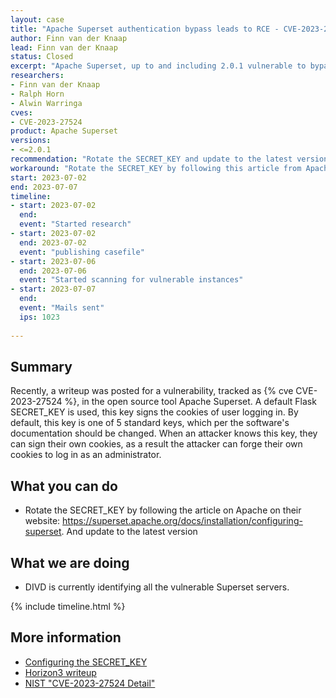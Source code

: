 ```yaml
---
layout: case
title: "Apache Superset authentication bypass leads to RCE - CVE-2023-27524"
author: Finn van der Knaap
lead: Finn van der Knaap
status: Closed
excerpt: "Apache Superset, up to and including 2.0.1 vulnerable to bypass that can lead to an RCE."
researchers:
- Finn van der Knaap
- Ralph Horn
- Alwin Warringa
cves:
- CVE-2023-27524
product: Apache Superset
versions: 
- <=2.0.1
recommendation: "Rotate the SECRET_KEY and update to the latest version"
workaround: "Rotate the SECRET_KEY by following this article from Apache: [Configuring the SECRET_KEY](https://superset.apache.org/docs/installation/configuring-superset)"
start: 2023-07-02
end: 2023-07-07
timeline:
- start: 2023-07-02
  end: 
  event: "Started research"
- start: 2023-07-02
  end: 2023-07-02
  event: "publishing casefile"
- start: 2023-07-06
  end: 2023-07-06
  event: "Started scanning for vulnerable instances"
- start: 2023-07-07
  end:
  event: "Mails sent"
  ips: 1023
  
---
```


## Summary

Recently, a writeup was posted for a vulnerability, tracked as {% cve CVE-2023-27524 %}, in the open source tool Apache Superset. A default Flask SECRET_KEY is used, this key signs the cookies of user logging in. By default, this key is one of 5 standard keys, which per the software's documentation should be changed. When an attacker knows this key, they can sign their own cookies, as a result the attacker can forge their own cookies to log in as an administrator.


## What you can do

* Rotate the SECRET_KEY by following the article on Apache on their website: https://superset.apache.org/docs/installation/configuring-superset. And update to the latest version

## What we are doing

* DIVD is currently identifying all the vulnerable Superset servers.

{% include timeline.html %}

## More information

* [Configuring the SECRET_KEY](https://superset.apache.org/docs/installation/configuring-superset)
* [Horizon3 writeup](https://www.horizon3.ai/cve-2023-27524-insecure-default-configuration-in-apache-superset-leads-to-remote-code-execution/)
* [NIST "CVE-2023-27524 Detail"](https://nvd.nist.gov/vuln/detail/CVE-2023-27524)
